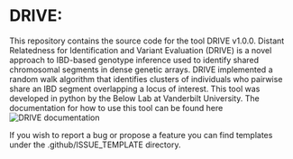 # DRIVE:

This repository contains the source code for the tool DRIVE v1.0.0. Distant Relatedness for Identification and Variant Evaluation (DRIVE) is a novel approach to IBD-based genotype inference used to identify shared chromosomal segments in dense genetic arrays. DRIVE implemented a random walk algorithm that identifies clusters of individuals who pairwise share an IBD segment overlapping a locus of interest. This tool was developed in python by the Below Lab at Vanderbilt University. The documentation for how to use this tool can be found here ![DRIVE documentation](https://belowlab.github.io/drive/)

If you wish to report a bug or propose a feature you can find templates under the .github/ISSUE_TEMPLATE directory.